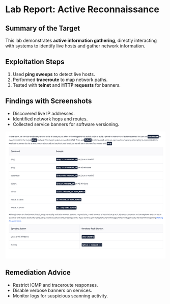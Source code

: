 # Lab Report: Active Reconnaissance

## Summary of the Target
This lab demonstrates **active information gathering**, directly interacting with systems to identify live hosts and gather network information.

## Exploitation Steps
1. Used **ping sweeps** to detect live hosts.  
2. Performed **traceroute** to map network paths.  
3. Tested with **telnet** and **HTTP requests** for banners.  

## Findings with Screenshots
- Discovered live IP addresses.  
- Identified network hops and routes.  
- Collected service banners for software versioning.  

![Screenshot](active-recon.png)

## Remediation Advice
- Restrict ICMP and traceroute responses.  
- Disable verbose banners on services.  
- Monitor logs for suspicious scanning activity.  

